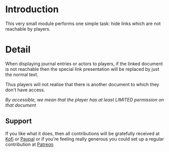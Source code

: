 # Introduction

This very small module performs one simple task: hide links which are not reachable by players.

# Detail

When displaying journal entries or actors to players, if the linked document is not reachable then the special link presentation will be replaced by just the normal text.

Thus players will not realise that there is another document to which they don't have access.

*By accessible, we mean that the player has at least LIMITED permission on that document*

## Support

If you like what it does, then all contributions will be gratefully received at [Kofi](https://ko-fi.com/farling) or [Paypal](https://paypal.me/farling)
or if you're feeling really generous you could set up a regular contribution at [Patreon](https://www.patreon.com/amusingtime) 
